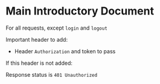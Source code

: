 # Main Introductory Document

For all requests, except `login` and `logout`

Important header to add:
* Header `Authorization` and token to pass

If this header is not added: 

Response status is `401 Unauthorized`
